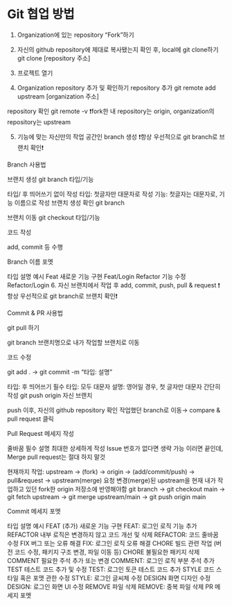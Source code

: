 # Git 협업 방법
1. Organization에 있는 repository “Fork”하기
2. 자신의 github repository에 제대로 복사됐는지 확인 후, local에 git clone하기
git clone [repository 주소]

3. 프로젝트 열기
4. Organization repository 추가 및 확인하기
repository 추가
git remote add upstream [organization 주소]

repository 확인
git remote -v
❗fork한 내 repository는 origin, organization의 repository는 upstream

5. 기능에 맞는 자신만의 작업 공간인 branch 생성
❗항상 우선적으로 git branch로 브랜치 확인❗

Branch 사용법

브랜치 생성
git branch 타입/기능

타입/ 후 띄어쓰기 없이 작성
타입: 첫글자만 대문자로 작성
기능: 첫글자는 대문자로, 기능 이름으로 작성
브랜치 생성 확인
git branch

브랜치 이동
git checkout 타입/기능

코드 작성

add, commit 등 수행

Branch 이름 포멧

타입	설명	예시
Feat	새로운 기능 구현	Feat/Login
Refactor	기능 수정	Refactor/Login
6. 자신 브랜치에서 작업 후 add, commit, push, pull & request
❗항상 우선적으로 git branch로 브랜치 확인❗

Commit & PR 사용법

git pull 하기

git branch 브랜치명으로 내가 작업할 브랜치로 이동

코드 수정

git add . → git commit -m “타입: 설명”

타입: 후 띄어쓰기 필수
타입: 모두 대문자
설명: 영어일 경우, 첫 글자만 대문자
간단히 작성
git push origin 자신 브랜치

push 이후, 자신의 github repository 확인 작업했던 branch로 이동→ compare & pull request 클릭

Pull Request 메세지 작성

줄바꿈 필수
설명 최대한 상세하게 작성
Issue 번호가 없다면 생략 가능
이러면 끝인데, Merge pull request는 절대 하지 말것

현재까지 작업: upstream -> (fork) -> origin -> (add/commit/push) -> pull&request -> upstream(merge) 요청
변경(merge)된 upstream을 현재 내가 작업하고 있던 fork한 origin 저장소에 반영해야함
git branch → git checkout main → git fetch upstream → git merge upstream/main → git push origin main

Commit 메세지 포멧

타입	설명	예시
FEAT (추가)	새로운 기능 구현	FEAT: 로그인 로직 기능 추가
REFACTOR	내부 로직은 변경하지 않고 코드 개선 및 삭제	REFACTOR: 코드 줄바꿈 수정
FIX	버그 또는 오류 해결	FIX: 로그인 로직 오류 해결
CHORE	빌드 관련 작업 (버전 코드 수정, 패키지 구조 변경, 파일 이동 등)	CHORE 불필요한 패키지 삭제
COMMENT	필요한 주석 추가 또는 변경	COMMENT: 로그인 로직 부분 주석 추가
TEST	테스트 코드 추가 및 수정	TEST: 로그인 토큰 테스트 코드 추가
STYLE	코드 스타일 혹은 포맷 관한 수정	STYLE: 로그인 글씨체 수정
DESIGN	화면 디자인 수정	DESIGN: 로그인 화면 UI 수정
REMOVE	파일 삭제	REMOVE: 중복 파일 삭제
PR 메세지 포멧

